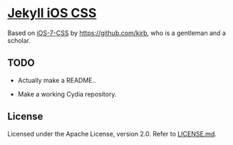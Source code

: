# [Jekyll iOS CSS](https://jekyll-ios-css.jpasholk.com)

Based on [iOS-7-CSS](https://github.com/hbang/iOS-7-CSS) by https://github.com/kirb, who is a gentleman and a scholar.

## TODO

* Actually make a README..

* Make a working Cydia repository.

## License
Licensed under the Apache License, version 2.0. Refer to [LICENSE.md](LICENSE.md).
